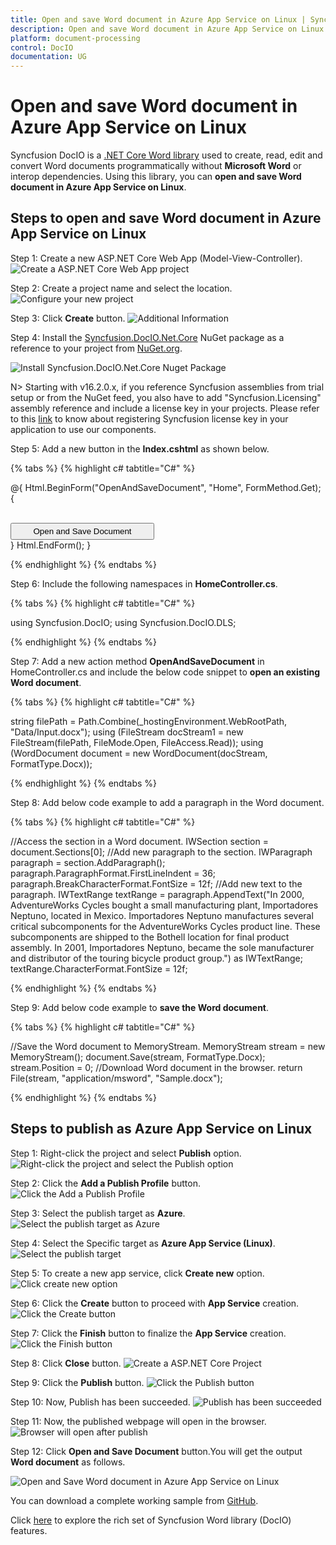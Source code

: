 ```yaml
---
title: Open and save Word document in Azure App Service on Linux | Syncfusion
description: Open and save Word document in Azure App Service on Linux using .NET Core Word (DocIO) library without Microsoft Word or interop dependencies.
platform: document-processing
control: DocIO
documentation: UG
---
```


# Open and save Word document in Azure App Service on Linux

Syncfusion DocIO is a [.NET Core Word library](https://www.syncfusion.com/document-processing/word-framework/net/word-library) used to create, read, edit and convert Word documents programmatically without **Microsoft Word** or interop dependencies. Using this library, you can **open and save Word document in Azure App Service on Linux**.

## Steps to open and save Word document in Azure App Service on Linux

Step 1: Create a new ASP.NET Core Web App (Model-View-Controller).
![Create a ASP.NET Core Web App project](Azure-Images/App-Service-Linux/Create-Project-WordtoPDF.png)

Step 2: Create a project name and select the location.
![Configure your new project](Azure-Images/App-Service-Windows/Configure-Open-and-Save-Word-Document.png)

Step 3: Click **Create** button.
![Additional Information](Azure-Images/App-Service-Linux/Additional_Information_WordtoPDF.png)

Step 4: Install the [Syncfusion.DocIO.Net.Core](https://www.nuget.org/packages/Syncfusion.DocIO.Net.Core) NuGet package as a reference to your project from [NuGet.org](https://www.nuget.org/).

![Install Syncfusion.DocIO.Net.Core Nuget Package](Azure-Images/App-Service-Windows/Nuget-Open-and-Save-Word-Document.png)

N> Starting with v16.2.0.x, if you reference Syncfusion assemblies from trial setup or from the NuGet feed, you also have to add "Syncfusion.Licensing" assembly reference and include a license key in your projects. Please refer to this [link](https://help.syncfusion.com/common/essential-studio/licensing/overview) to know about registering Syncfusion license key in your application to use our components.

Step 5: Add a new button in the **Index.cshtml** as shown below.

{% tabs %}
{% highlight c# tabtitle="C#" %}

@{
    Html.BeginForm("OpenAndSaveDocument", "Home", FormMethod.Get);
    {
        <div>
            <br>
            <input type="submit" value="Open and Save Document" style="width:230px;height:27px" />
        </div>
    }
    Html.EndForm();
}

{% endhighlight %}
{% endtabs %}

Step 6: Include the following namespaces in **HomeController.cs**.

{% tabs %}
{% highlight c# tabtitle="C#" %}

using Syncfusion.DocIO;
using Syncfusion.DocIO.DLS;

{% endhighlight %}
{% endtabs %}

Step 7: Add a new action method **OpenAndSaveDocument** in HomeController.cs and include the below code snippet to **open an existing Word document**.

{% tabs %}
{% highlight c# tabtitle="C#" %}

string filePath = Path.Combine(_hostingEnvironment.WebRootPath, "Data/Input.docx");
using (FileStream docStream1 = new FileStream(filePath, FileMode.Open, FileAccess.Read));
using (WordDocument document = new WordDocument(docStream, FormatType.Docx));

{% endhighlight %}
{% endtabs %}

Step 8: Add below code example to add a paragraph in the Word document.

{% tabs %}
{% highlight c# tabtitle="C#" %}

//Access the section in a Word document.
IWSection section = document.Sections[0];
//Add new paragraph to the section.
IWParagraph paragraph = section.AddParagraph();
paragraph.ParagraphFormat.FirstLineIndent = 36;
paragraph.BreakCharacterFormat.FontSize = 12f;
//Add new text to the paragraph.
IWTextRange textRange = paragraph.AppendText("In 2000, AdventureWorks Cycles bought a small manufacturing plant, Importadores Neptuno, located in Mexico. Importadores Neptuno manufactures several critical subcomponents for the AdventureWorks Cycles product line. These subcomponents are shipped to the Bothell location for final product assembly. In 2001, Importadores Neptuno, became the sole manufacturer and distributor of the touring bicycle product group.") as IWTextRange;
textRange.CharacterFormat.FontSize = 12f;

{% endhighlight %}
{% endtabs %}

Step 9: Add below code example to **save the Word document**.

{% tabs %}
{% highlight c# tabtitle="C#" %}

//Save the Word document to MemoryStream.
MemoryStream stream = new MemoryStream();
document.Save(stream, FormatType.Docx);
stream.Position = 0;
//Download Word document in the browser.
return File(stream, "application/msword", "Sample.docx");

{% endhighlight %}
{% endtabs %}

## Steps to publish as Azure App Service on Linux

Step 1: Right-click the project and select **Publish** option.
![Right-click the project and select the Publish option](Azure-Images/App-Service-Windows/Publish-Create-Word-Document.png)

Step 2: Click the **Add a Publish Profile** button.
![Click the Add a Publish Profile](Azure-Images/App-Service-Linux/Publish_Profile_WordtoPDF.png)

Step 3: Select the publish target as **Azure**.
![Select the publish target as Azure](Azure-Images/App-Service-Linux/Publish_Target_WordtoPDF.png)

Step 4: Select the Specific target as **Azure App Service (Linux)**.
![Select the publish target](Azure-Images/App-Service-Linux/Specific_Target_WordtoPDF.png)

Step 5: To create a new app service, click **Create new** option.
![Click create new option](Azure-Images/App-Service-Linux/Create_New_App_Service_WordtoPDF.png)

Step 6: Click the **Create** button to proceed with **App Service** creation.
![Click the Create button](Azure-Images/App-Service-Linux/Hosting-Open-and-Save-Word-Document.png)

Step 7: Click the **Finish** button to finalize the **App Service** creation.
![Click the Finish button](Azure-Images/App-Service-Linux/Finish-Open-and-Save-Word-Document.png)

Step 8: Click **Close** button.
![Create a ASP.NET Core Project](Azure-Images/App-Service-Linux/Publish-Open-and-Save-Word-Document.png)

Step 9: Click the **Publish** button.
![Click the Publish button](Azure-Images/App-Service-Linux/Before-Publish-Open-and-Save-Word-Document.png)

Step 10: Now, Publish has been succeeded.
![Publish has been succeeded](Azure-Images/App-Service-Linux/After-Publish-Open-and-Save-Word-Document.png)

Step 11: Now, the published webpage will open in the browser. 
![Browser will open after publish](Azure-Images/App-Service-Windows/Browser-Open-and-Save-Word-Document.png)

Step 12: Click **Open and Save Document** button.You will get the output **Word document** as follows.

![Open and Save Word document in Azure App Service on Linux](ASP-NET-Core_images/OpenAndSaveOutput.png)

You can download a complete working sample from [GitHub](https://github.com/SyncfusionExamples/DocIO-Examples/tree/main/Read-and-Save-document/Open-and-save-Word-document/Azure/Azure_App_Service).

Click [here](https://www.syncfusion.com/document-processing/word-framework/net-core) to explore the rich set of Syncfusion Word library (DocIO) features.